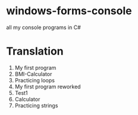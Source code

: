 # windows-forms-console
all my console programs in C#
# Translation
1. My first program
2. BMI-Calculator
3. Practicing loops
4. My first program reworked
5. Test1
6. Calculator
7. Practicing strings
